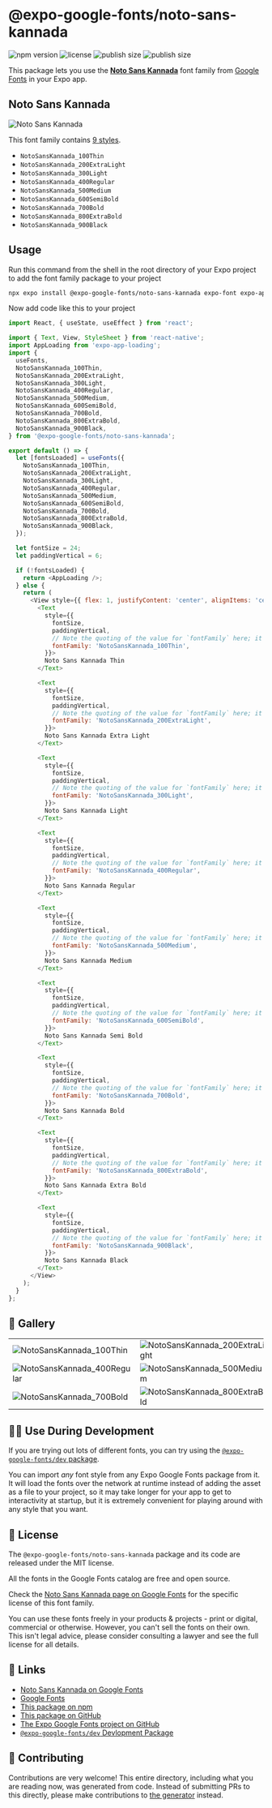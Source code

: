 # @expo-google-fonts/noto-sans-kannada

![npm version](https://flat.badgen.net/npm/v/@expo-google-fonts/noto-sans-kannada)
![license](https://flat.badgen.net/github/license/expo/google-fonts)
![publish size](https://flat.badgen.net/packagephobia/install/@expo-google-fonts/noto-sans-kannada)
![publish size](https://flat.badgen.net/packagephobia/publish/@expo-google-fonts/noto-sans-kannada)

This package lets you use the [**Noto Sans Kannada**](https://fonts.google.com/specimen/Noto+Sans+Kannada) font family from [Google Fonts](https://fonts.google.com/) in your Expo app.

## Noto Sans Kannada

![Noto Sans Kannada](./font-family.png)

This font family contains [9 styles](#-gallery).

- `NotoSansKannada_100Thin`
- `NotoSansKannada_200ExtraLight`
- `NotoSansKannada_300Light`
- `NotoSansKannada_400Regular`
- `NotoSansKannada_500Medium`
- `NotoSansKannada_600SemiBold`
- `NotoSansKannada_700Bold`
- `NotoSansKannada_800ExtraBold`
- `NotoSansKannada_900Black`

## Usage

Run this command from the shell in the root directory of your Expo project to add the font family package to your project
```sh
npx expo install @expo-google-fonts/noto-sans-kannada expo-font expo-app-loading
```

Now add code like this to your project
```js
import React, { useState, useEffect } from 'react';

import { Text, View, StyleSheet } from 'react-native';
import AppLoading from 'expo-app-loading';
import {
  useFonts,
  NotoSansKannada_100Thin,
  NotoSansKannada_200ExtraLight,
  NotoSansKannada_300Light,
  NotoSansKannada_400Regular,
  NotoSansKannada_500Medium,
  NotoSansKannada_600SemiBold,
  NotoSansKannada_700Bold,
  NotoSansKannada_800ExtraBold,
  NotoSansKannada_900Black,
} from '@expo-google-fonts/noto-sans-kannada';

export default () => {
  let [fontsLoaded] = useFonts({
    NotoSansKannada_100Thin,
    NotoSansKannada_200ExtraLight,
    NotoSansKannada_300Light,
    NotoSansKannada_400Regular,
    NotoSansKannada_500Medium,
    NotoSansKannada_600SemiBold,
    NotoSansKannada_700Bold,
    NotoSansKannada_800ExtraBold,
    NotoSansKannada_900Black,
  });

  let fontSize = 24;
  let paddingVertical = 6;

  if (!fontsLoaded) {
    return <AppLoading />;
  } else {
    return (
      <View style={{ flex: 1, justifyContent: 'center', alignItems: 'center' }}>
        <Text
          style={{
            fontSize,
            paddingVertical,
            // Note the quoting of the value for `fontFamily` here; it expects a string!
            fontFamily: 'NotoSansKannada_100Thin',
          }}>
          Noto Sans Kannada Thin
        </Text>

        <Text
          style={{
            fontSize,
            paddingVertical,
            // Note the quoting of the value for `fontFamily` here; it expects a string!
            fontFamily: 'NotoSansKannada_200ExtraLight',
          }}>
          Noto Sans Kannada Extra Light
        </Text>

        <Text
          style={{
            fontSize,
            paddingVertical,
            // Note the quoting of the value for `fontFamily` here; it expects a string!
            fontFamily: 'NotoSansKannada_300Light',
          }}>
          Noto Sans Kannada Light
        </Text>

        <Text
          style={{
            fontSize,
            paddingVertical,
            // Note the quoting of the value for `fontFamily` here; it expects a string!
            fontFamily: 'NotoSansKannada_400Regular',
          }}>
          Noto Sans Kannada Regular
        </Text>

        <Text
          style={{
            fontSize,
            paddingVertical,
            // Note the quoting of the value for `fontFamily` here; it expects a string!
            fontFamily: 'NotoSansKannada_500Medium',
          }}>
          Noto Sans Kannada Medium
        </Text>

        <Text
          style={{
            fontSize,
            paddingVertical,
            // Note the quoting of the value for `fontFamily` here; it expects a string!
            fontFamily: 'NotoSansKannada_600SemiBold',
          }}>
          Noto Sans Kannada Semi Bold
        </Text>

        <Text
          style={{
            fontSize,
            paddingVertical,
            // Note the quoting of the value for `fontFamily` here; it expects a string!
            fontFamily: 'NotoSansKannada_700Bold',
          }}>
          Noto Sans Kannada Bold
        </Text>

        <Text
          style={{
            fontSize,
            paddingVertical,
            // Note the quoting of the value for `fontFamily` here; it expects a string!
            fontFamily: 'NotoSansKannada_800ExtraBold',
          }}>
          Noto Sans Kannada Extra Bold
        </Text>

        <Text
          style={{
            fontSize,
            paddingVertical,
            // Note the quoting of the value for `fontFamily` here; it expects a string!
            fontFamily: 'NotoSansKannada_900Black',
          }}>
          Noto Sans Kannada Black
        </Text>
      </View>
    );
  }
};

```

## 🔡 Gallery


||||
|-|-|-|
|![NotoSansKannada_100Thin](./NotoSansKannada_100Thin.ttf.png)|![NotoSansKannada_200ExtraLight](./NotoSansKannada_200ExtraLight.ttf.png)|![NotoSansKannada_300Light](./NotoSansKannada_300Light.ttf.png)||
|![NotoSansKannada_400Regular](./NotoSansKannada_400Regular.ttf.png)|![NotoSansKannada_500Medium](./NotoSansKannada_500Medium.ttf.png)|![NotoSansKannada_600SemiBold](./NotoSansKannada_600SemiBold.ttf.png)||
|![NotoSansKannada_700Bold](./NotoSansKannada_700Bold.ttf.png)|![NotoSansKannada_800ExtraBold](./NotoSansKannada_800ExtraBold.ttf.png)|![NotoSansKannada_900Black](./NotoSansKannada_900Black.ttf.png)||


## 👩‍💻 Use During Development

If you are trying out lots of different fonts, you can try using the [`@expo-google-fonts/dev` package](https://github.com/expo/google-fonts/tree/master/font-packages/dev#readme).

You can import *any* font style from any Expo Google Fonts package from it. It will load the fonts
over the network at runtime instead of adding the asset as a file to your project, so it may take longer
for your app to get to interactivity at startup, but it is extremely convenient
for playing around with any style that you want.

## 📖 License

The `@expo-google-fonts/noto-sans-kannada` package and its code are released under the MIT license.

All the fonts in the Google Fonts catalog are free and open source.

Check the [Noto Sans Kannada page on Google Fonts](https://fonts.google.com/specimen/Noto+Sans+Kannada) for the specific license of this font family.

You can use these fonts freely in your products & projects - print or digital, commercial or otherwise. However, you can't sell the fonts on their own. This isn't legal advice, please consider consulting a lawyer and see the full license for all details.

## 🔗 Links

- [Noto Sans Kannada on Google Fonts](https://fonts.google.com/specimen/Noto+Sans+Kannada)
- [Google Fonts](https://fonts.google.com/)
- [This package on npm](https://www.npmjs.com/package/@expo-google-fonts/noto-sans-kannada)
- [This package on GitHub](https://github.com/expo/google-fonts/tree/master/font-packages/noto-sans-kannada)
- [The Expo Google Fonts project on GitHub](https://github.com/expo/google-fonts)
- [`@expo-google-fonts/dev` Devlopment Package](https://github.com/expo/google-fonts/tree/master/font-packages/dev)

## 🤝 Contributing

Contributions are very welcome! This entire directory, including what you are reading now, was generated from code. Instead of submitting PRs to this directly, please make contributions to [the generator](https://github.com/expo/google-fonts/tree/master/packages/generator) instead.
